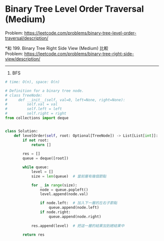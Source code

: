 Binary Tree Level Order Traversal (Medium)
===

Problem: https://leetcode.com/problems/binary-tree-level-order-traversal/description/

*和 199. Binary Tree Right Side View (Medium) 比較     
Problem: https://leetcode.com/problems/binary-tree-right-side-view/description/   

---

1. BFS
```python
# time: O(n), space: O(n)

# Definition for a binary tree node.
# class TreeNode:
#     def __init__(self, val=0, left=None, right=None):
#         self.val = val
#         self.left = left
#         self.right = right
from collections import deque


class Solution:
    def levelOrder(self, root: Optional[TreeNode]) -> List[List[int]]:
        if not root:
            return []
        
        res = []
        queue = deque([root])

        while queue:
            level = []
            size = len(queue)  # 當前層有幾個節點

            for _ in range(size):
                node = queue.popleft()
                level.append(node.val)

                if node.left:  # 加入下一層的左右子節點
                    queue.append(node.left)
                if node.right:
                    queue.append(node.right)
            
            res.append(level)  # 把這一層的結果加到總結果中
        
        return res
```        
        
